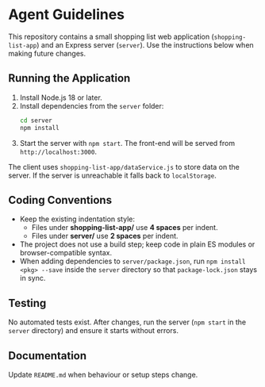# Agent Guidelines

This repository contains a small shopping list web application (`shopping-list-app`) and an Express server (`server`). Use the instructions below when making future changes.

## Running the Application

1. Install Node.js 18 or later.
2. Install dependencies from the `server` folder:
   ```bash
   cd server
   npm install
   ```
3. Start the server with `npm start`. The front-end will be served from `http://localhost:3000`.

The client uses `shopping-list-app/dataService.js` to store data on the server. If the server is unreachable it falls back to `localStorage`.

## Coding Conventions

- Keep the existing indentation style:
  - Files under **shopping-list-app/** use **4 spaces** per indent.
  - Files under **server/** use **2 spaces** per indent.
- The project does not use a build step; keep code in plain ES modules or browser-compatible syntax.
- When adding dependencies to `server/package.json`, run `npm install <pkg> --save` inside the `server` directory so that `package-lock.json` stays in sync.

## Testing

No automated tests exist. After changes, run the server (`npm start` in the `server` directory) and ensure it starts without errors.

## Documentation

Update `README.md` when behaviour or setup steps change.
